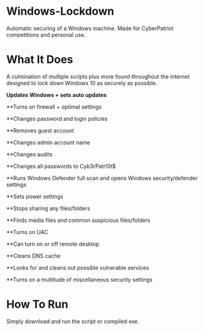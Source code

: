 # Windows-Lockdown
Automatic securing of a Windows machine. Made for CyberPatriot competitions and personal use.

# What It Does
A culmination of multiple scripts plus more found throughout the internet designed to lock down Windows 10 as securely as possible.

**Updates Windows + sets auto updates**

**Turns on firewall + optimal settings

**Changes password and login policies

**Removes guest account

**Changes admin account name

**Changes audits

**Changes all passwords to Cyb3rPatr!0t$

**Runs Windows Defender full scan and opens Windows security/defender settings

**Sets power settings

**Stops sharing any files/folders

**Finds media files and common suspicious files/folders

**Turns on UAC

**Can turn on or off remote desktop

**Cleans DNS cache

**Looks for and cleans out possible vulnerable services

**Turns on a multitude of miscellaneous security settings

# How To Run
Simply download and run the script or compiled exe.
